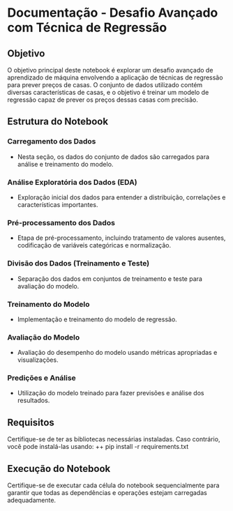 # Documentação - Desafio Avançado com Técnica de Regressão

## Objetivo
O objetivo principal deste notebook é explorar um desafio avançado de aprendizado de máquina envolvendo a aplicação de técnicas de regressão para prever preços de casas. O conjunto de dados utilizado contém diversas características de casas, e o objetivo é treinar um modelo de regressão capaz de prever os preços dessas casas com precisão.

## Estrutura do Notebook

### Carregamento dos Dados
+ Nesta seção, os dados do conjunto de dados são carregados para análise e treinamento do modelo.

### Análise Exploratória dos Dados (EDA)
+ Exploração inicial dos dados para entender a distribuição, correlações e características importantes.

### Pré-processamento dos Dados
+ Etapa de pré-processamento, incluindo tratamento de valores ausentes, codificação de variáveis categóricas e normalização.

### Divisão dos Dados (Treinamento e Teste)
+ Separação dos dados em conjuntos de treinamento e teste para avaliação do modelo.

### Treinamento do Modelo
+ Implementação e treinamento do modelo de regressão.

### Avaliação do Modelo
+ Avaliação do desempenho do modelo usando métricas apropriadas e visualizações.

### Predições e Análise
+ Utilização do modelo treinado para fazer previsões e análise dos resultados.

## Requisitos
Certifique-se de ter as bibliotecas necessárias instaladas. Caso contrário, você pode instalá-las usando:
++ pip install -r requirements.txt

## Execução do Notebook
Certifique-se de executar cada célula do notebook sequencialmente para garantir que todas as dependências e operações estejam carregadas adequadamente.
